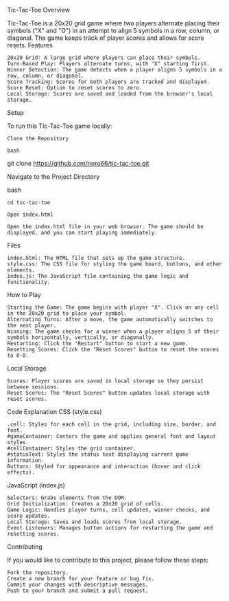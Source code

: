 Tic-Tac-Toe
Overview

Tic-Tac-Toe is a 20x20 grid game where two players alternate placing their symbols ("X" and "O") in an attempt to align 5 symbols in a row, column, or diagonal. The game keeps track of player scores and allows for score resets.
Features

    20x20 Grid: A large grid where players can place their symbols.
    Turn-Based Play: Players alternate turns, with "X" starting first.
    Winner Detection: The game detects when a player aligns 5 symbols in a row, column, or diagonal.
    Score Tracking: Scores for both players are tracked and displayed.
    Score Reset: Option to reset scores to zero.
    Local Storage: Scores are saved and loaded from the browser's local storage.

Setup

To run this Tic-Tac-Toe game locally:

    Clone the Repository

    bash

git clone https://github.com/noro66/tic-tac-toe.git

Navigate to the Project Directory

bash

    cd tic-tac-toe

    Open index.html

    Open the index.html file in your web browser. The game should be displayed, and you can start playing immediately.

Files

    index.html: The HTML file that sets up the game structure.
    style.css: The CSS file for styling the game board, buttons, and other elements.
    index.js: The JavaScript file containing the game logic and functionality.

How to Play

    Starting the Game: The game begins with player "X". Click on any cell in the 20x20 grid to place your symbol.
    Alternating Turns: After a move, the game automatically switches to the next player.
    Winning: The game checks for a winner when a player aligns 5 of their symbols horizontally, vertically, or diagonally.
    Restarting: Click the "Restart" button to start a new game.
    Resetting Scores: Click the "Reset Scores" button to reset the scores to 0-0.

Local Storage

    Scores: Player scores are saved in local storage so they persist between sessions.
    Reset Scores: The "Reset Scores" button updates local storage with reset scores.

Code Explanation
CSS (style.css)

    .cell: Styles for each cell in the grid, including size, border, and font.
    #gameContainer: Centers the game and applies general font and layout styles.
    #cellContainer: Styles the grid container.
    #statusText: Styles the status text displaying current game information.
    Buttons: Styled for appearance and interaction (hover and click effects).

JavaScript (index.js)

    Selectors: Grabs elements from the DOM.
    Grid Initialization: Creates a 20x20 grid of cells.
    Game Logic: Handles player turns, cell updates, winner checks, and score updates.
    Local Storage: Saves and loads scores from local storage.
    Event Listeners: Manages button actions for restarting the game and resetting scores.

Contributing

If you would like to contribute to this project, please follow these steps:

    Fork the repository.
    Create a new branch for your feature or bug fix.
    Commit your changes with descriptive messages.
    Push to your branch and submit a pull request.

